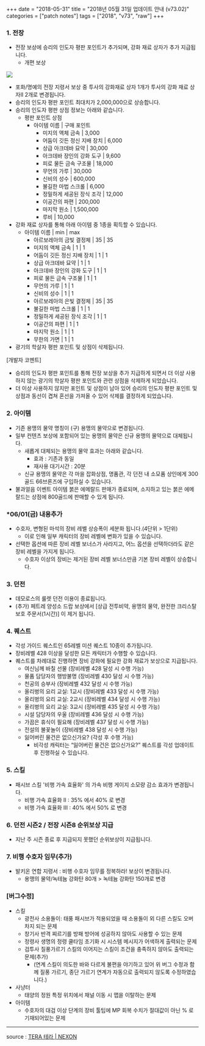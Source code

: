 +++
date = "2018-05-31"
title = "2018년 05월 31일 업데이트 안내 (v73.02)"
categories = ["patch notes"]
tags = ["2018", "v73", "raw"]
+++

### 1. 전장
- 전장 보상에 승리의 인도자 평판 포인트가 추가되며, 강화 재료 상자가 추가 지급됩니다.
  - 개편 보상

![](https://seraphinush-gaming.github.io/mysterium/images/patch-notes/v73-02_1.png)

  - 포화/명예의 전장 지령서 보상 중 투사의 강화재료 상자 1개가 투사의 강화 재료 상자II 2개로 변경됩니다.
  - 승리의 인도자 평판 포인트 최대치가 2,000,000으로 상승합니다.
  - 승리의 인도자 평판 상점 정보는 아래와 같습니다.
    - 평판 포인트 상점
      - 아이템 이름 | 구매 포인트
        - 미지의 액체 금속 | 3,000
        - 어둠이 깃든 정신 지배 장치 | 6,000
        - 상급 아크데바 묘약 | 30,000
        - 아크데바 장인의 강화 도구 | 9,600
        - 피로 물든 금속 구조물 | 18,000
        - 무언의 가루 | 30,000
        - 신비의 성수 | 600,000
        - 불길한 마법 스크롤 | 6,000
        - 정밀하게 세공된 장식 조각 | 12,000
        - 이공간의 파편 | 200,000
        - 마지막 원소 | 1,500,000
        - 루비 | 10,000
  - 강화 재료 상자를 통해 아래 아이템 중 1종을 획득할 수 있습니다.
    - 아이템 이름 | min | max
      - 아르보레아의 금빛 결정체 | 35 | 35
      - 미지의 액체 금속 | 1 | 1
      - 어둠이 깃든 정신 지배 장치 | 1 | 1
      - 상급 아크데바 묘약 | 1 | 1
      - 아크데바 장인의 강화 도구 | 1 | 1
      - 피로 물든 금속 구조물 | 1 | 1
      - 무언의 가루 | 1 | 1
      - 신비의 성수 | 1 | 1
      - 아르보레아의 은빛 결정체 | 35 | 35
      - 불길한 마법 스크롤 | 1 | 1
      - 정밀하게 세공된 장식 조각 | 1 | 1
      - 이공간의 파편 | 1 | 1
      - 마지막 원소 | 1 | 1
      - 무한의 가면 | 1 | 1
  - 광기의 학살자 평판 포인트 및 상점이 삭제됩니다.

[개발자 코멘트]
- 승리의 인도자 평판 포인트를 통해 전장 보상을 추가 지급하게 되면서 더 이상 사용하지 않는 광기의 학살자 평판 포인트와 관련 상점을 삭제하게 되었습니다. 
- 더 이상 사용하지 않지만 포인트 및 상점이 남아 있어 승리의 인도자 평판 포인트 및 상점과 동선이 겹쳐 혼선을 가져올 수 있어 삭제를 결정하게 되었습니다.

### 2. 아이템
- 기존 용맹의 물약 명칭이 (구) 용맹의 물약으로 변경됩니다.
- 일부 컨텐츠 보상에 포함되어 있는 용맹의 물약은 신규 용맹의 물약으로 대체됩니다.
  - 새롭게 대체되는 용맹의 물약 효과는 아래와 같습니다.
    - 효과 : 기존과 동일
    - 재사용 대기시간 : 20분
  - 신규 용맹의 물약은 각 마을 잡화상점, 명품관, 각 던전 내 소모품 상인에게 300골드 66브론즈에 구입하실 수 있습니다.
- 불과얼음 이벤트 아이템 붉은 에메랄드 판매가 종료되며, 소지하고 있는 붉은 에메랄드는 상점에 800골드에 판매할 수 있게 됩니다.

### *06/01(금) 내용추가
- 수호자, 변형된 마석의 장비 레벨 상승폭이 세분화 됩니다.(4단위 > 1단위)
  - 이로 인해 일부 캐릭터의 장비 레벨에 변화가 있을 수 있습니다.
- 선택한 옵션에 따른 장비 레벨 보너스가 사라지고, 어느 옵션을 선택하더라도 같은 장비 레벨을 가지게 됩니다.
  - 수호자 이상의 장비는 제거된 장비 레벨 보너스만큼 기본 장비 레벨이 상승합니다.

### 3. 던전
- 데모로스의 룰렛 던전 이용이 종료됩니다.
- (추가) 페트레 양성소 드랍 보상에서 [상급 전투비약, 용맹의 물약, 완전한 크리스탈 보호 주문서(1시간)] 이 제거 됩니다.

### 4. 퀘스트
- 각성 가이드 퀘스트인 65레벨 미션 퀘스트 10종이 추가됩니다.
- 장비레벨 428 이상을 달성한 모든 캐릭터가 수행할 수 있습니다.
- 퀘스트를 차례대로 진행하면 장비 강화에 필요한 강화 재료가 보상으로 지급됩니다.
  - 여신님께 바칠 선물 (장비레벨 428 달성 시 수행 가능)
  - 물품 담당자의 행방불명 (장비레벨 430 달성 시 수행 가능)
  - 천공의 승부사 (장비레벨 432 달성 시 수행 가능)
  - 올리벙의 요리 교실: 1교시 (장비레벨 433 달성 시 수행 가능)
  - 올리벙의 요리 교실: 2교시 (장비레벨 434 달성 시 수행 가능)
  - 올리벙의 요리 교실: 3교시 (장비레벨 435 달성 시 수행 가능)
  - 시설 담당자의 우울 (장비레벨 436 달성 시 수행 가능)
  - 가끔은 휴식이 필요해 (장비레벨 437 달성 시 수행 가능)
  - 전설의 불꽃놀이 (장비레벨 438 달성 시 수행 가능)
  - 잃어버린 물건은 없으신가요? (각성 후 수행 가능)
    - 비각성 캐릭터는 “잃어버린 물건은 없으신가요?” 퀘스트를 각성 업데이트 후 진행하실 수 있습니다.

### 5. 스킬
- 패시브 스킬 '비행 가속 효율화' 의 가속 비행 게이지 소모량 감소 효과가 변경됩니다.
  - 비행 가속 효율화 II : 35% 에서 40% 로 변경
  - 비행 가속 효율화 III : 40% 에서 50% 로 변경

### 6. 던전 시즌2 / 전장 시즌8 순위보상 지급
- 지난 주 시즌 종료 후 지급되지 못했던 순위보상이 지급됩니다.

### 7. 비행 수호자 임무(추가)
- 발키온 연합 지령서 : 비행 수호자 임무를 정복하라! 보상이 변경됩니다.
  -  용맹의 물약/녹테늄 강화탄 80개 > 녹테늄 강화탄 150개로 변경

### [버그수정]
- 스킬
  - 광전사 소용돌이: 태풍 패시브가 적용되었을 때 소용돌이 외 다른 스킬도 오버 차지 되는 문제
  - 창기사 반격 찌르기를 방패 방어에 성공하지 않아도 사용할 수 있는 문제
  - 정령사 생명의 정령 쿨타임 초기화 시 시스템 메시지가 어색하게 출력되는 문제
  - 검투사 질풍가르기 스킬의 이어지는 스킬이 조건을 충족하지 않아도 출력되는 문제(추가)
    - (연계 스킬이 의도한 바와 다르게 불편을 야기하고 있어 위 버그 수정과 함께 질풍 가르기, 종단 가르기 연계가 자동으로 출력되지 않도록 수정하였습니다.)
- 사냥터
  - 태양의 정원 특정 위치에서 채널 이동 시 맵을 이탈하는 문제
- 아이템
  - 수호자의 대검 이상 단계의 장비 툴팁에 MP 회복 수치가 절대값이 아닌 % 로 기재되어있는 문제

----

source : [TERA 테라 | NEXON](http://tera.nexon.com/news/update/view.aspx?n4articlesn=336)
